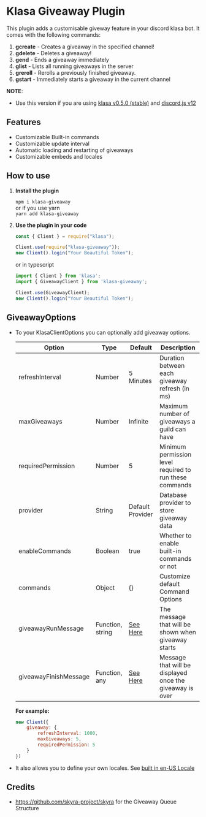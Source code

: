 # Klasa Giveaway Plugin

This plugin adds a customisable giveway feature in your discord klasa bot. It comes with the following commands:

1. **gcreate** - Creates a giveaway in the specified channel!
2. **gdelete** - Deletes a giveaway!
3. **gend** - Ends a giveaway immediately
4. **glist** - Lists all running giveaways in the server
5. **greroll** - Rerolls a previously finished giveaway.
6. **gstart** - Immediately starts a giveaway in the current channel

**NOTE**: 
- Use this version if you are using [klasa v0.5.0 (stable)](https://www.npmjs.com/package/klasa) and [discord.js v12](https://www.npmjs.com/package/discord.js)


## Features

* Customizable Built-in commands
* Customizable update interval
* Automatic loading and restarting of giveaways
* Customizable embeds and locales

## How to use

1. **Install the plugin**

   `npm i klasa-giveaway`\
   or if you use yarn\
   `yarn add klasa-giveaway`

2. **Use the plugin in your code**

   ```js
   const { Client } = require("klasa");

   Client.use(require("klasa-giveaway"));
   new Client().login("Your Beautiful Token");
   ```

   or in typescript

   ```ts
   import { Client } from 'klasa';
   import { GiveawayClient } from 'klasa-giveaway';

   Client.use(GiveawayClient);
   new Client().login("Your Beautiful Token");
   ```

## GiveawayOptions

* To your KlasaClientOptions you can optionally add giveaway options.
  
  | Option             | Type    | Default   | Description |
  |--------------------|---------|-----------|-------------|
  | refreshInterval    | Number  | 5 Minutes | Duration between each giveaway refresh (in ms) |
  | maxGiveaways       | Number  | Infinite  | Maximum number of giveaways a guild can have |
  | requiredPermission | Number  | 5         | Minimum permission level required to run these commands |
  | provider           | String  | Default Provider | Database provider to store giveaway data |
  | enableCommands     | Boolean | true      | Whether to enable built-in commands or not |
  | commands           | Object  | {}        | Customize default Command Options |
  | giveawayRunMessage   | Function, string  | [See Here](src/lib/util/constants.ts) | The message that will be shown when giveaway starts |
  | giveawayFinishMessage | Function, any | [See Here](src/lib/util/constants.ts) | Message that will be displayed once the giveaway is over |

  **For example:**
  
  ```js
  new Client({
      giveaway: {
          refreshInterval: 1000,
          maxGiveaways: 5,
          requiredPermission: 5
      }
  })
  ```

* It also allows you to define your own locales. See [built in en-US Locale](./src/languages/en-US.ts)

## Credits
- https://github.com/skyra-project/skyra for the Giveaway Queue Structure